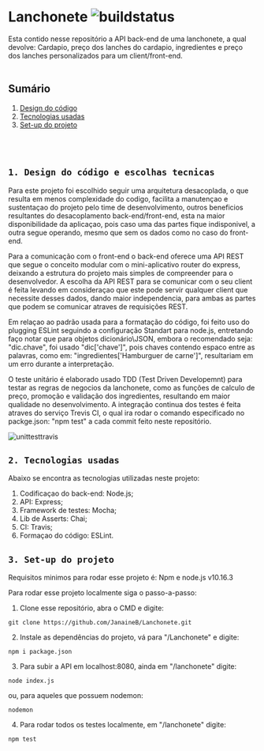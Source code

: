 # Lanchonete ![buildstatus](https://travis-ci.org/JanaineB/Lanchonete.svg?branch=master)

Esta contido nesse repositório a API back-end de uma lanchonete, a qual devolve: Cardapio, preço dos lanches do cardapio, ingredientes e preço dos lanches personalizados para um client/front-end. 
<br/><br/>
## Sumário 

1. [Design do código](#1-Design-do-código)
2. [Tecnologias usadas](#2-tecnologias-usadas)
3. [Set-up do projeto](#3-set-up-do-projeto)

<br/><br/>
## `1. Design do código e escolhas tecnicas`

  Para este projeto foi escolhido seguir uma arquitetura desacoplada, o que resulta em menos complexidade do codigo, facilita a manutençao e sustentaçao do projeto pelo time de desenvolvimento, outros beneficios resultantes do desacoplamento back-end/front-end, esta na maior disponibilidade da aplicaçao, pois caso uma das partes fique indisponivel, a outra segue operando, mesmo que sem os dados como no caso do front-end.
  
  Para a comunicação com o front-end o back-end oferece uma API REST que segue o conceito modular com o mini-aplicativo router do express, deixando a estrutura do projeto mais simples de compreender para o desenvolvedor. A escolha da API REST para se comunicar com o seu client é feita levando em consideraçao que este pode servir qualquer client que necessite desses dados, dando maior independencia, para ambas as partes que podem se comunicar atraves de requisições REST.
   
   Em relaçao ao padrão usada para a formatação do código, foi feito uso do plugging ESLint seguindo a configuração Standart para node.js, entretando faço notar que para objetos dicionário\JSON, embora o recomendado seja: "dic.chave", foi usado "dic['chave']", pois chaves contendo espaco entre as palavras, como em: "ingredientes['Hamburguer de carne']", resultariam em um erro durante a interpretação.
   
  O teste unitário é elaborado usado TDD (Test Driven Developemnt) para testar as regras de negocios da lanchonete, como as funções de calculo de preço, promoção e validação dos ingredientes, resultando em maior qualidade no desenvolvimento. A integração continua dos testes é feita atraves do serviço Trevis CI, o qual ira rodar o comando especificado no packge.json: "npm test" a cada commit feito neste repositório.

![unittesttravis](https://travis-ci.org/JanaineB/Lanchonete/jobs/591589292)  

## `2. Tecnologias usadas`
Abaixo se encontra as tecnologias utilizadas neste projeto:

  1.  Codificaçao do back-end: Node.js;
  2.  API: Express;
  3.  Framework de testes: Mocha;
  4.  Lib de Asserts: Chai;
  5.  CI: Travis;
  6.  Formaçao do código: ESLint.

## `3. Set-up do projeto`
Requisitos minimos para rodar esse projeto é: 
Npm e node.js v10.16.3

Para rodar esse projeto localmente siga o passo-a-passo:
 1. Clone esse repositório, abra o CMD e digite: 
 ``` 
 git clone https://github.com/JanaineB/Lanchonete.git
```
 2. Instale as dependências do projeto, vá para "/Lanchonete" e digite:
```
npm i package.json  
```
3. Para subir a API em localhost:8080, ainda em "/lanchonete" digite:
```
node index.js
```
ou, para aqueles que possuem nodemon:
```
nodemon
```
4. Para rodar todos os testes localmente, em "/lanchonete" digite:
```
npm test
```

